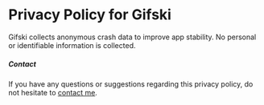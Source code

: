 # Privacy Policy for Gifski

Gifski collects anonymous crash data to improve app stability. No personal or identifiable information is collected.

##### Contact

If you have any questions or suggestions regarding this privacy policy, do not hesitate to [contact me](https://sindresorhus.com/contact).
